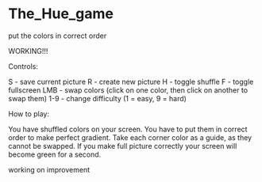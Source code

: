 # The_Hue_game
put the colors in correct order

WORKING!!!

Controls:

S - save current picture
R - create new picture
H - toggle shuffle
F - toggle fullscreen
LMB - swap colors (click on one color, then click on another to swap them)
1-9 - change difficulty (1 = easy, 9 = hard)

How to play:

You have shuffled colors on your screen. You have to put them in correct order to make perfect gradient. Take each corner color as a guide, as they cannot be swapped. If you make full picture correctly your screen will become green for a second.

working on improvement
